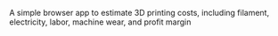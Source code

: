 A simple browser app to estimate 3D printing costs, including filament, electricity, labor, machine wear, and profit margin 



